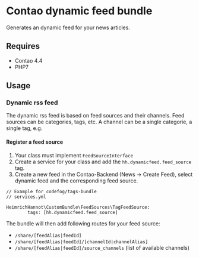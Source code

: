 # Contao dynamic feed bundle

Generates an dynamic feed for your news articles.

## Requires
* Contao 4.4
* PHP7

## Usage

### Dynamic rss feed

The dynamic rss feed is based on feed sources and their channels. Feed sources can be categories, tags, etc. A channel can be a single categorie, a single tag, e.g.

#### Register a feed source
1. Your class must implement `FeedSourceInterface`
2. Create a service for your class and add the `hh.dynamicfeed.feed_source` tag.
3. Create a new feed in the Contao-Backend (News -> Create Feed), select dynamic feed and the corresponding feed source.

```
// Example for codefog/tags-bundle
// services.yml

HeimrichHannot\CustomBundle\FeedSources\TagFeedSource:
        tags: [hh.dynamicfeed.feed_source]
```

The bundle will then add following routes for your feed source:
* `/share/[feedAlias|feedId]`
* `/share/[feedAlias|feedId]/[channelId|channelAlias]`
* `/share/[feedAlias|feedId]/source_channels` (list of available channels)